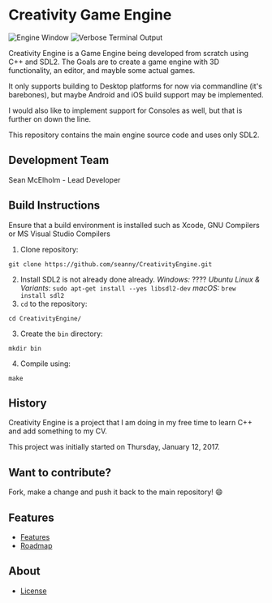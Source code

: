 # Creativity Game Engine

![Engine Window](https://github.com/seanny/CreativityEngine/blob/master/screenshots/app_window.png)
![Verbose Terminal Output](https://github.com/seanny/CreativityEngine/blob/master/screenshots/app_terminal.png)

Creativity Engine is a Game Engine being developed from scratch using C++ and SDL2. The Goals are to create a game engine with 3D functionality, an editor, and mayble some actual games.

It only supports building to Desktop platforms for now via commandline (it's barebones), but maybe Android and iOS build support may be implemented.

I would also like to implement support for Consoles as well, but that is further on down the line.

This repository contains the main engine source code and uses only SDL2.

## Development Team
Sean McElholm - Lead Developer


## Build Instructions
Ensure that a build environment is installed such as Xcode, GNU Compilers or MS Visual Studio Compilers

1. Clone repository:
```
git clone https://github.com/seanny/CreativityEngine.git
```
2. Install SDL2 is not already done already.
*Windows:* ????
*Ubuntu Linux & Variants*: `sudo apt-get install --yes libsdl2-dev`
*macOS:* `brew install sdl2`
3. `cd` to the repository:
```
cd CreativityEngine/
```
3. Create the `bin` directory:
```
mkdir bin
```
4. Compile using:
```
make
```

## History
Creativity Engine is a project that I am doing in my free time to learn C++ and add something to my CV.

This project was initially started on Thursday, January 12, 2017.

## Want to contribute? 
Fork, make a change and push it back to the main repository! :smile:

## Features
* [Features](https://github.com/seanny/CreativityEngine/blob/master/FEATURES.md)
* [Roadmap](https://github.com/seanny/CreativityEngine/blob/master/ROADMAP.md)

## About
* [License](https://github.com/seanny/CreativityEngine/blob/master/LICENSE)